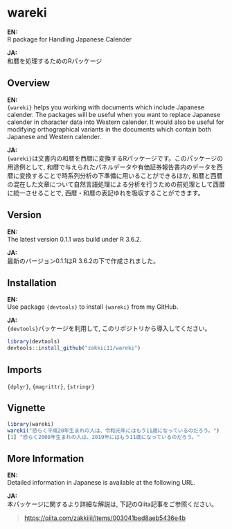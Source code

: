 # wareki

**EN:** <BR>R package for Handling Japanese Calender

**JA:** <BR>和暦を処理するためのRパッケージ

## Overview

**EN:** <BR>`{wareki}` helps you working with documents which include Japanese calender. The packages will be useful when you want to replace Japanese calender in character data into Western calender. It would also be useful for modifying orthographical variants in the documents which contain both Japanese and Western calender.

**JA:** <BR>`{wareki}`は文書内の和暦を西暦に変換するRパッケージです。このパッケージの用途例として, 和暦で与えられたパネルデータや有価証券報告書内のデータを西暦に変換することで時系列分析の下準備に用いることができるほか, 和暦と西暦の混在した文章について自然言語処理による分析を行うための前処理として西暦に統一させることで, 西暦・和暦の表記ゆれを吸収することができます。

## Version

**EN:** <BR>The latest version 0.1.1 was build under R 3.6.2.

**JA:** <BR>最新のバージョン0.1.1はR 3.6.2の下で作成されました。

## Installation

**EN:** <BR>Use package `{devtools}` to install `{wareki}` from my GitHub.

**JA:** <BR>`{devtools}`パッケージを利用して, このリポジトリから導入してください。

```R
library(devtools)
devtools::install_github("zakkii11/wareki")
```

## Imports

`{dplyr}`, `{magrittr}`, `{stringr}`

## Vignette

```R
library(wareki)
wareki("恐らく平成20年生まれの人は、令和元年にはもう11歳になっているのだろう。")
[1] "恐らく2008年生まれの人は、2019年にはもう11歳になっているのだろう。"
```

## More Information

**EN:** <BR>Detailed information in Japanese is available at the following URL.

**JA:** <BR>本パッケージに関するより詳細な解説は, 下記のQiita記事をご参照ください。

> https://qiita.com/zakkiiii/items/003041bed8aeb5436e4b
